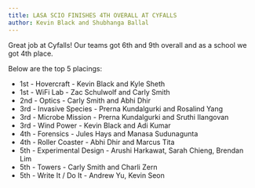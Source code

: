 ```yaml
---
title: LASA SCIO FINISHES 4TH OVERALL AT CYFALLS
author: Kevin Black and Shubhanga Ballal
---
```

Great job at Cyfalls! Our teams got 6th and 9th overall and as a school we got 4th place.

Below are the top 5 placings:

* 1st - Hovercraft - Kevin Black and Kyle Sheth
* 1st - WiFi Lab - Zac Schulwolf and Carly Smith
* 2nd - Optics - Carly Smith and Abhi Dhir
* 3rd - Invasive Species - Prerna Kundalgurki and Rosalind Yang
* 3rd - Microbe Mission - Prerna Kundalgurki and Sruthi Ilangovan
* 3rd - Wind Power - Kevin Black and Adi Kumar
* 4th - Forensics - Jules Hays and Manasa Sudunagunta
* 4th - Roller Coaster - Abhi Dhir and Marcus Tita
* 5th - Experimental Design - Arushi Harkawat, Sarah Chieng, Brendan Lim
* 5th - Towers - Carly Smith and Charli Zern
* 5th - Write It / Do It - Andrew Yu, Kevin Seon
